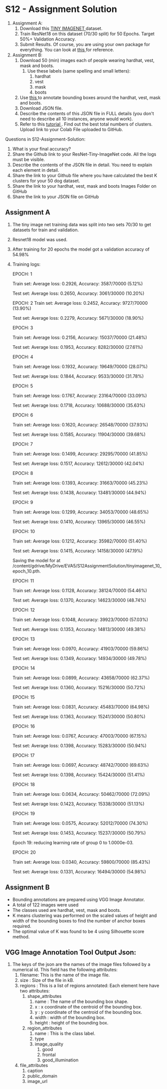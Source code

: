 # S12 - Assignment Solution

1. Assignment A:
   1. Download this [TINY IMAGENET ](http://cs231n.stanford.edu/tiny-imagenet-200.zip)dataset. 
   2. Train ResNet18 on this dataset (70/30 split) for 50 Epochs. Target 50%+ Validation Accuracy. 
   3. Submit Results. Of course, you are using your own package for everything. You can look at [this ](https://github.com/sonugiri1043/Train_ResNet_On_Tiny_ImageNet/blob/master/Train_ResNet_On_Tiny_ImageNet.ipynb) for reference. 
2. Assignment B:
   1. Download 50 (min) images each of people wearing hardhat, vest, mask and boots. 
      1. Use these labels (same spelling and small letters):
         1. hardhat
         2. vest
         3. mask
         4. boots
   2. Use [this ](http://www.robots.ox.ac.uk/~vgg/software/via/via_demo.html)to annotate bounding boxes around the hardhat, vest, mask and boots.
   3. Download JSON file. 
   4. Describe the contents of this JSON file in FULL details (you don't need to describe all 10 instances, anyone would work). 
   5. Refer to this [tutorial ](https://towardsdatascience.com/machine-learning-algorithms-part-9-k-means-example-in-python-f2ad05ed5203). Find out the best total numbers of clusters. Upload link to your Colab File uploaded to GitHub. 

 

Questions in S12-Assignment-Solution:

1. What is your final accuracy?
2. Share the Github link to your ResNet-Tiny-ImageNet code. All the logs must be visible. 
3. Describe the contents of the JSON file in detail. You need to explain each element in detail. 
4. Share the link to your Github file where you have calculated the best K clusters for your 50 dog dataset. 
5. Share the link to your hardhat, vest, mask and boots Images Folder on GitHub
6. Share the link to your JSON file on GitHub



## Assignment A

1. The tiny image net training data was split into two sets 70/30 to get datasets for train  and validation.

2. Resnet18 model was used.

3. After training for 20 epochs the model got a validation accuracy of 54.98%

4. Training logs:

   EPOCH: 1

   Train set: Average loss: 0.2926, Accuracy: 3587/70000 (5.12%) 

   Test set: Average loss: 0.2650, Accuracy: 3061/30000 (10.20%) 

   EPOCH: 2 Train set: Average loss: 0.2452, Accuracy: 9727/70000 (13.90%) 

   Test set: Average loss: 0.2279, Accuracy: 5671/30000 (18.90%) 

   EPOCH: 3 

   Train set: Average loss: 0.2156, Accuracy: 15037/70000 (21.48%) 

   Test set: Average loss: 0.1953, Accuracy: 8282/30000 (27.61%) 

   EPOCH: 4 

   Train set: Average loss: 0.1932, Accuracy: 19649/70000 (28.07%) 

   Test set: Average loss: 0.1844, Accuracy: 9533/30000 (31.78%) 

   EPOCH: 5 

   Train set: Average loss: 0.1767, Accuracy: 23164/70000 (33.09%) 

   Test set: Average loss: 0.1718, Accuracy: 10688/30000 (35.63%) 

   EPOCH: 6 

   Train set: Average loss: 0.1620, Accuracy: 26548/70000 (37.93%) 

   Test set: Average loss: 0.1585, Accuracy: 11904/30000 (39.68%) 

   EPOCH: 7 

   Train set: Average loss: 0.1499, Accuracy: 29295/70000 (41.85%)

   Test set: Average loss: 0.1517, Accuracy: 12612/30000 (42.04%) 

   EPOCH: 8 

   Train set: Average loss: 0.1393, Accuracy: 31663/70000 (45.23%) 

   Test set: Average loss: 0.1438, Accuracy: 13481/30000 (44.94%) 

   EPOCH: 9 

   Train set: Average loss: 0.1299, Accuracy: 34053/70000 (48.65%) 

   Test set: Average loss: 0.1410, Accuracy: 13965/30000 (46.55%) 

   EPOCH: 10 

   Train set: Average loss: 0.1212, Accuracy: 35982/70000 (51.40%) 

   Test set: Average loss: 0.1415, Accuracy: 14158/30000 (47.19%) 

   Saving the model for at /content/gdrive/MyDrive/EVA5/S12AssignmentSolution/tinyimagenet_10_epoch_10.pth. 

   EPOCH: 11 

   Train set: Average loss: 0.1128, Accuracy: 38124/70000 (54.46%) 

   Test set: Average loss: 0.1370, Accuracy: 14623/30000 (48.74%) 

   EPOCH: 12 

   Train set: Average loss: 0.1048, Accuracy: 39923/70000 (57.03%) 

   Test set: Average loss: 0.1353, Accuracy: 14813/30000 (49.38%) 

   EPOCH: 13 

   Train set: Average loss: 0.0970, Accuracy: 41903/70000 (59.86%) 

   Test set: Average loss: 0.1349, Accuracy: 14934/30000 (49.78%) 

   EPOCH: 14 

   Train set: Average loss: 0.0899, Accuracy: 43658/70000 (62.37%) 

   Test set: Average loss: 0.1360, Accuracy: 15216/30000 (50.72%) 

   EPOCH: 15 

   Train set: Average loss: 0.0831, Accuracy: 45483/70000 (64.98%) 

   Test set: Average loss: 0.1363, Accuracy: 15241/30000 (50.80%) 

   EPOCH: 16 

   Train set: Average loss: 0.0767, Accuracy: 47003/70000 (67.15%) 

   Test set: Average loss: 0.1398, Accuracy: 15283/30000 (50.94%) 

   EPOCH: 17 

   Train set: Average loss: 0.0697, Accuracy: 48742/70000 (69.63%) 

   Test set: Average loss: 0.1398, Accuracy: 15424/30000 (51.41%) 

   EPOCH: 18 

   Train set: Average loss: 0.0634, Accuracy: 50462/70000 (72.09%) 

   Test set: Average loss: 0.1423, Accuracy: 15338/30000 (51.13%) 

   EPOCH: 19 

   Train set: Average loss: 0.0575, Accuracy: 52012/70000 (74.30%) 

   Test set: Average loss: 0.1453, Accuracy: 15237/30000 (50.79%) 

   Epoch    19: reducing learning rate of group 0 to 1.0000e-03. 

   EPOCH: 20 

   Train set: Average loss: 0.0340, Accuracy: 59800/70000 (85.43%) 

   Test set: Average loss: 0.1331, Accuracy: 16494/30000 (54.98%)



## Assignment B

- Bounding annotations are prepared using VGG Image Annotator.
- A total of 122 images were used
- The classes used are hardhat, vest, mask and boots.
- K means clustering was performed on the scaled values of height and width of the bounding boxes to find the number of anchor boxes required.
- The optimal value of K was found to be 4 using Silhouette score method.

## VGG Image Annotation Tool Output Json:

1. The keys of the json are the names of the image files followed by a numerical id. This field has the following attributes:
   1. filename: This is the name of the image file.
   2. size : Size of the file in kB.
   3. regions : This is a list of regions annotated: Each element here have two attributes:
      1. shape_attributes
         1. name :  The name of the bounding box shape.
         2. x : x coordinate of the centroid of the bounding box.
         3. y : y coordinate of the centroid  of the bounding box.
         4. width : width of the bounding box.
         5. height : height of the bounding box.
      2. region_attributes
         1. name : This is the class label.
         2. type
         3. image_quality
            1. good
            2. frontal
            3. good_illumination
   4. file_attributes
      1. caption
      2. public_domain
      3. image_url

